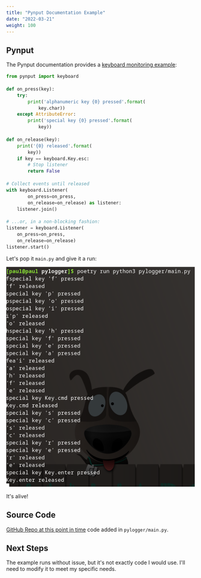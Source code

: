 ```yaml
---
title: "Pynput Documentation Example"
date: "2022-03-21"
weight: 100
---
```


## Pynput

The Pynput documentation provides a [keyboard monitoring example](https://pynput.readthedocs.io/en/latest/keyboard.html#monitoring-the-keyboard):

```python
from pynput import keyboard

def on_press(key):
    try:
        print('alphanumeric key {0} pressed'.format(
            key.char))
    except AttributeError:
        print('special key {0} pressed'.format(
            key))

def on_release(key):
    print('{0} released'.format(
        key))
    if key == keyboard.Key.esc:
        # Stop listener
        return False

# Collect events until released
with keyboard.Listener(
        on_press=on_press,
        on_release=on_release) as listener:
    listener.join()

# ...or, in a non-blocking fashion:
listener = keyboard.Listener(
    on_press=on_press,
    on_release=on_release)
listener.start()
```

Let's pop it `main.py` and give it a run:

![First time run](pictures/first-pylogger.png)

It's alive!

## Source Code

[GitHub Repo at this point in time](https://github.com/pdmxdd/pylogger/tree/aca230ad278d03fb07010836ea8abbc6fa0b31e4) code added in `pylogger/main.py`.

## Next Steps

The example runs without issue, but it's not exactly code I would use. I'll need to modify it to meet my specific needs.